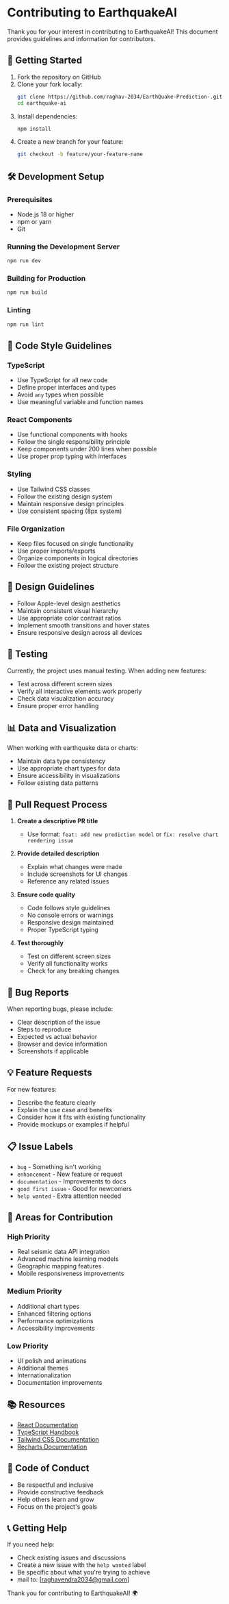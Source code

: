 # Contributing to EarthquakeAI

Thank you for your interest in contributing to EarthquakeAI! This document provides guidelines and information for contributors.

## 🚀 Getting Started

1. Fork the repository on GitHub
2. Clone your fork locally:
   ```bash
   git clone https://github.com/raghav-2034/EarthQuake-Prediction-.git
   cd earthquake-ai
   ```
3. Install dependencies:
   ```bash
   npm install
   ```
4. Create a new branch for your feature:
   ```bash
   git checkout -b feature/your-feature-name
   ```

## 🛠️ Development Setup

### Prerequisites
- Node.js 18 or higher
- npm or yarn
- Git

### Running the Development Server
```bash
npm run dev
```

### Building for Production
```bash
npm run build
```

### Linting
```bash
npm run lint
```

## 📝 Code Style Guidelines

### TypeScript
- Use TypeScript for all new code
- Define proper interfaces and types
- Avoid `any` types when possible
- Use meaningful variable and function names

### React Components
- Use functional components with hooks
- Follow the single responsibility principle
- Keep components under 200 lines when possible
- Use proper prop typing with interfaces

### Styling
- Use Tailwind CSS classes
- Follow the existing design system
- Maintain responsive design principles
- Use consistent spacing (8px system)

### File Organization
- Keep files focused on single functionality
- Use proper imports/exports
- Organize components in logical directories
- Follow the existing project structure

## 🎨 Design Guidelines

- Follow Apple-level design aesthetics
- Maintain consistent visual hierarchy
- Use appropriate color contrast ratios
- Implement smooth transitions and hover states
- Ensure responsive design across all devices

## 🧪 Testing

Currently, the project uses manual testing. When adding new features:
- Test across different screen sizes
- Verify all interactive elements work properly
- Check data visualization accuracy
- Ensure proper error handling

## 📊 Data and Visualization

When working with earthquake data or charts:
- Maintain data type consistency
- Use appropriate chart types for data
- Ensure accessibility in visualizations
- Follow existing data patterns

## 🔄 Pull Request Process

1. **Create a descriptive PR title**
   - Use format: `feat: add new prediction model` or `fix: resolve chart rendering issue`

2. **Provide detailed description**
   - Explain what changes were made
   - Include screenshots for UI changes
   - Reference any related issues

3. **Ensure code quality**
   - Code follows style guidelines
   - No console errors or warnings
   - Responsive design maintained
   - Proper TypeScript typing

4. **Test thoroughly**
   - Test on different screen sizes
   - Verify all functionality works
   - Check for any breaking changes

## 🐛 Bug Reports

When reporting bugs, please include:
- Clear description of the issue
- Steps to reproduce
- Expected vs actual behavior
- Browser and device information
- Screenshots if applicable

## 💡 Feature Requests

For new features:
- Describe the feature clearly
- Explain the use case and benefits
- Consider how it fits with existing functionality
- Provide mockups or examples if helpful

## 📋 Issue Labels

- `bug` - Something isn't working
- `enhancement` - New feature or request
- `documentation` - Improvements to docs
- `good first issue` - Good for newcomers
- `help wanted` - Extra attention needed

## 🎯 Areas for Contribution

### High Priority
- Real seismic data API integration
- Advanced machine learning models
- Geographic mapping features
- Mobile responsiveness improvements

### Medium Priority
- Additional chart types
- Enhanced filtering options
- Performance optimizations
- Accessibility improvements

### Low Priority
- UI polish and animations
- Additional themes
- Internationalization
- Documentation improvements

## 📚 Resources

- [React Documentation](https://react.dev)
- [TypeScript Handbook](https://www.typescriptlang.org/docs)
- [Tailwind CSS Documentation](https://tailwindcss.com/docs)
- [Recharts Documentation](https://recharts.org/en-US)

## 🤝 Code of Conduct

- Be respectful and inclusive
- Provide constructive feedback
- Help others learn and grow
- Focus on the project's goals

## 📞 Getting Help

If you need help:
- Check existing issues and discussions
- Create a new issue with the `help wanted` label
- Be specific about what you're trying to achieve
- mail to: [raghavendra2034@gmail.com]

Thank you for contributing to EarthquakeAI! 🌍